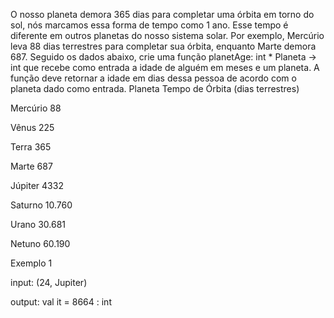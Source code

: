 O nosso planeta demora 365 dias para completar uma órbita em torno do sol, nós marcamos essa forma de tempo como 1 ano. Esse tempo é diferente em outros planetas do nosso sistema solar. Por exemplo, Mercúrio leva 88 dias terrestres para completar sua órbita, enquanto Marte demora 687. Seguido os dados abaixo, crie uma função planetAge: int * Planeta -> int que recebe como entrada a idade de alguém em meses e um planeta. A função deve retornar a idade em dias dessa pessoa de acordo com o planeta dado como entrada.
Planeta	Tempo de Órbita (dias terrestres)

Mercúrio	88

Vênus	225

Terra	365

Marte	687

Júpiter	4332

Saturno	10.760

Urano	30.681

Netuno	60.190

Exemplo 1

input: (24, Jupiter)

output: val it = 8664 : int

